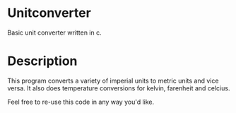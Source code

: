 # Unitconverter
Basic unit converter written in c.
# Description
This program converts a variety of imperial units to metric units and vice versa.
It also does temperature conversions for kelvin, farenheit and celcius.

Feel free to re-use this code in any way you'd like. 
